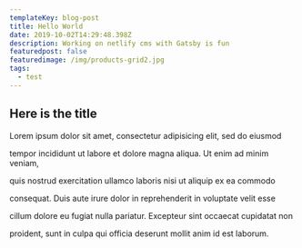 ```yaml
---
templateKey: blog-post
title: Hello World
date: 2019-10-02T14:29:48.398Z
description: Working on netlify cms with Gatsby is fun
featuredpost: false
featuredimage: /img/products-grid2.jpg
tags:
  - test
---
```

## Here is the title

Lorem ipsum dolor sit amet, consectetur adipisicing elit, sed do eiusmod

tempor incididunt ut labore et dolore magna aliqua. Ut enim ad minim veniam,

quis nostrud exercitation ullamco laboris nisi ut aliquip ex ea commodo

consequat. Duis aute irure dolor in reprehenderit in voluptate velit esse

cillum dolore eu fugiat nulla pariatur. Excepteur sint occaecat cupidatat non

proident, sunt in culpa qui officia deserunt mollit anim id est laborum.
